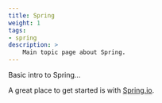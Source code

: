 ```yaml
---
title: Spring
weight: 1
tags:
- spring
description: >
    Main topic page about Spring.
---
```


Basic intro to Spring...

A great place to get started is with [Spring.io](https://spring.io).